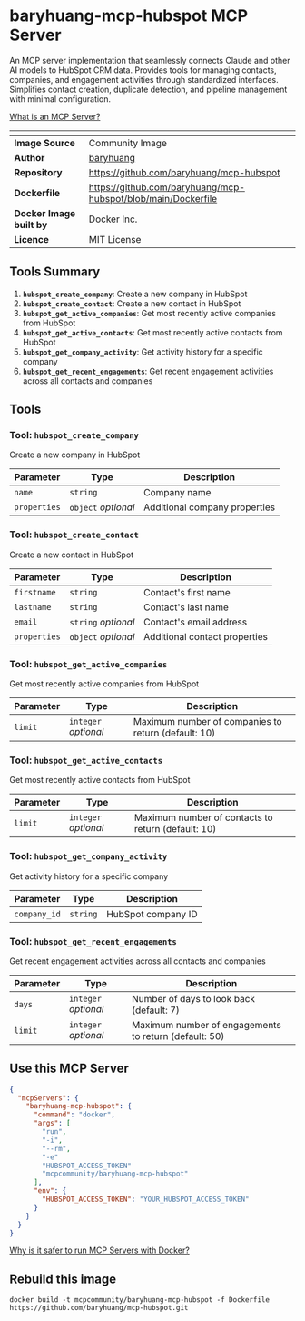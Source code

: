 # baryhuang-mcp-hubspot MCP Server

An MCP server implementation that seamlessly connects Claude and other AI models to HubSpot CRM data. Provides tools for managing contacts, companies, and engagement activities through standardized interfaces. Simplifies contact creation, duplicate detection, and pipeline management with minimal configuration.

[What is an MCP Server?](https://www.anthropic.com/news/model-context-protocol)

| <!-- --> | <!-- --> |
|-----------|---------|
| **Image Source** | Community Image |
| **Author** | [baryhuang](https://github.com/baryhuang) |
| **Repository** | https://github.com/baryhuang/mcp-hubspot |
| **Dockerfile** | https://github.com/baryhuang/mcp-hubspot/blob/main/Dockerfile |
| **Docker Image built by** | Docker Inc. |
| **Licence** | MIT License |

## Tools Summary

 1. **`hubspot_create_company`**: Create a new company in HubSpot
 1. **`hubspot_create_contact`**: Create a new contact in HubSpot
 1. **`hubspot_get_active_companies`**: Get most recently active companies from HubSpot
 1. **`hubspot_get_active_contacts`**: Get most recently active contacts from HubSpot
 1. **`hubspot_get_company_activity`**: Get activity history for a specific company
 1. **`hubspot_get_recent_engagements`**: Get recent engagement activities across all contacts and companies

## Tools

### Tool: **`hubspot_create_company`**

Create a new company in HubSpot

| Parameter | Type | Description |
| - | - | - |
| `name` | `string` | Company name |
| `properties` | `object` *optional* | Additional company properties |

### Tool: **`hubspot_create_contact`**

Create a new contact in HubSpot

| Parameter | Type | Description |
| - | - | - |
| `firstname` | `string` | Contact's first name |
| `lastname` | `string` | Contact's last name |
| `email` | `string` *optional* | Contact's email address |
| `properties` | `object` *optional* | Additional contact properties |

### Tool: **`hubspot_get_active_companies`**

Get most recently active companies from HubSpot

| Parameter | Type | Description |
| - | - | - |
| `limit` | `integer` *optional* | Maximum number of companies to return (default: 10) |

### Tool: **`hubspot_get_active_contacts`**

Get most recently active contacts from HubSpot

| Parameter | Type | Description |
| - | - | - |
| `limit` | `integer` *optional* | Maximum number of contacts to return (default: 10) |

### Tool: **`hubspot_get_company_activity`**

Get activity history for a specific company

| Parameter | Type | Description |
| - | - | - |
| `company_id` | `string` | HubSpot company ID |

### Tool: **`hubspot_get_recent_engagements`**

Get recent engagement activities across all contacts and companies

| Parameter | Type | Description |
| - | - | - |
| `days` | `integer` *optional* | Number of days to look back (default: 7) |
| `limit` | `integer` *optional* | Maximum number of engagements to return (default: 50) |

## Use this MCP Server

```json
{
  "mcpServers": {
    "baryhuang-mcp-hubspot": {
      "command": "docker",
      "args": [
        "run",
        "-i",
        "--rm",
        "-e"
        "HUBSPOT_ACCESS_TOKEN"
        "mcpcommunity/baryhuang-mcp-hubspot"
      ],
      "env": {
        "HUBSPOT_ACCESS_TOKEN": "YOUR_HUBSPOT_ACCESS_TOKEN"
      }
    }
  }
}
```

[Why is it safer to run MCP Servers with Docker?](https://www.docker.com/blog/the-model-context-protocol-simplifying-building-ai-apps-with-anthropic-claude-desktop-and-docker/)

## Rebuild this image

```console
docker build -t mcpcommunity/baryhuang-mcp-hubspot -f Dockerfile https://github.com/baryhuang/mcp-hubspot.git
```

